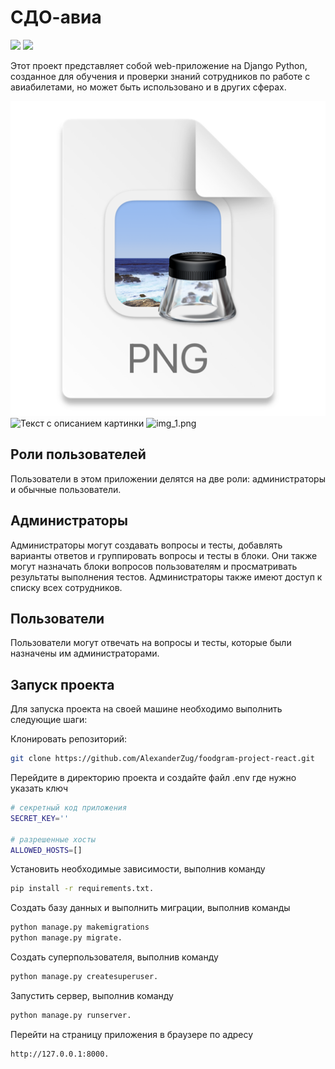 # СДО-авиа


![](https://img.shields.io/badge/Python-3776AB?style=for-the-badge&logo=python&logoColor=white)
![](https://img.shields.io/badge/Django-092E20?style=for-the-badge&logo=django&logoColor=green)


Этот проект представляет собой web-приложение на Django Python, созданное для обучения и проверки знаний сотрудников по работе с авиабилетами, но может быть использовано и в других сферах.


![img.png](/img.png)
<image src="/img.png" alt="Текст с описанием картинки">
![img_1.png](img_1.jpeg)
## Роли пользователей
Пользователи в этом приложении делятся на две роли: администраторы и обычные пользователи.

## Администраторы
Администраторы могут создавать вопросы и тесты, добавлять варианты ответов и группировать вопросы и тесты в блоки. Они также могут назначать блоки вопросов пользователям и просматривать результаты выполнения тестов. Администраторы также имеют доступ к списку всех сотрудников.

## Пользователи
Пользователи могут отвечать на вопросы и тесты, которые были назначены им администраторами.

## Запуск проекта
Для запуска проекта на своей машине необходимо выполнить следующие шаги:

Клонировать репозиторий:
```sh
git clone https://github.com/AlexanderZug/foodgram-project-react.git
```
Перейдите в директорию проекта и создайте файл .env где нужно указать ключ
```sh
# секретный код приложения
SECRET_KEY=''

# разрешенные хосты
ALLOWED_HOSTS=[]
```
Установить необходимые зависимости, выполнив команду
```sh
pip install -r requirements.txt.
```
Создать базу данных и выполнить миграции, выполнив команды
```sh
python manage.py makemigrations
python manage.py migrate.
```
Создать суперпользователя, выполнив команду
```sh
python manage.py createsuperuser.
```
Запустить сервер, выполнив команду
```sh
python manage.py runserver.
```
Перейти на страницу приложения в браузере по адресу
```sh
http://127.0.0.1:8000.
```
